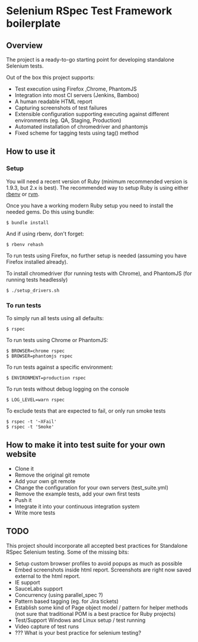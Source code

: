 Selenium RSpec Test Framework boilerplate
=========================================

Overview
--------
The project is a ready-to-go starting point for developing standalone Selenium tests.

Out of the box this project supports:

* Test execution using Firefox ,Chrome, PhantomJS
* Integration into most CI servers (Jenkins, Bamboo)
* A human readable HTML report
* Capturing screenshots of test failures
* Extensible configuration supporting executing against different environments (eg. QA, Staging, Production)
* Automated installation of chromedriver and phantomjs
* Fixed scheme for tagging tests using tag() method


How to use it
-------------

### Setup

You will need a recent version of Ruby (minimum recommended version is 1.9.3, but 2.x is best). The recommended way to setup Ruby is using either [rbenv](https://github.com/sstephenson/rbenv) or [rvm](https://rvm.io/).

Once you have a working modern Ruby setup you need to install the needed gems. Do this using bundle:

    $ bundle install

And if using rbenv, don't forget:

    $ rbenv rehash

To run tests using Firefox, no further setup is needed (assuming you have Firefox installed already).

To install chromedriver (for running tests with Chrome), and PhantomJS (for running tests headlessly)

    $ ./setup_drivers.sh


### To run tests

To simply run all tests using all defaults:

    $ rspec

To run tests using Chrome or PhantomJS:

    $ BROWSER=chrome rspec
    $ BROWSER=phantomjs rspec

To run tests against a specific environment:

    $ ENVIRONMENT=production rspec

To run tests without debug logging on the console

    $ LOG_LEVEL=warn rspec

To exclude tests that are expected to fail, or only run smoke tests

    $ rspec -t '~XFail'
    $ rspec -t 'Smoke'


How to make it into test suite for your own website
---------------------------------------------------

* Clone it
* Remove the original git remote
* Add your own git remote
* Change the configuration for your own servers (test_suite.yml)
* Remove the example tests, add your own first tests
* Push it
* Integrate it into your continuous integration system
* Write more tests


TODO
----
This project should incorporate all accepted best practices for Standalone RSpec Selenium testing.
Some of the missing bits:

* Setup custom browser profiles to avoid popups as much as possible
* Embed screenshots inside html report.  Screenshots are right now saved external to the html report.
* IE support
* SauceLabs support
* Concurrency (using parallel_spec ?)
* Pattern based tagging (eg. for Jira tickets)
* Establish some kind of Page object model / pattern for helper methods (not sure that traditional POM is a best practice for Ruby projects)
* Test/Support Windows and Linux setup / test running
* Video capture of test runs
* ??? What is your best practice for selenium testing?

